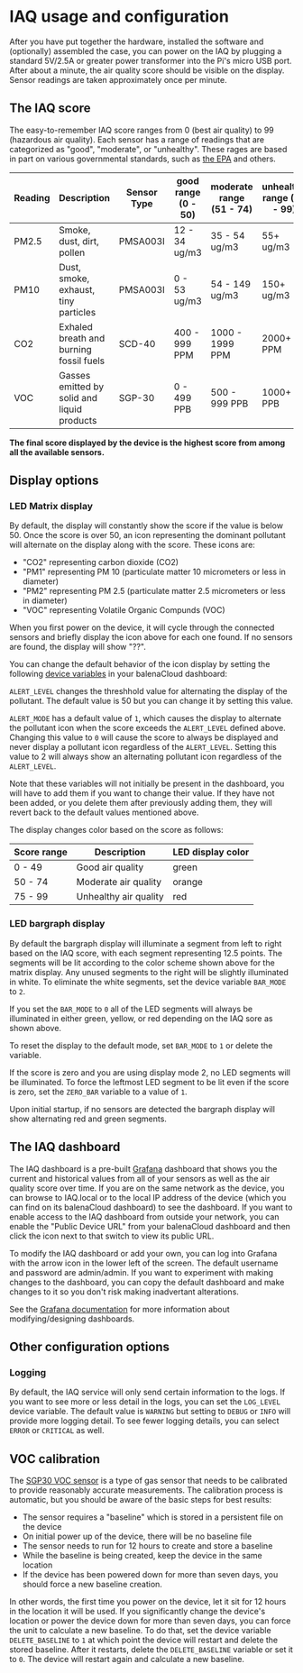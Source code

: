 # IAQ usage and configuration

After you have put together the hardware, installed the software and (optionally) assembled the case, you can power on the IAQ by plugging a standard 5V/2.5A or greater power transformer into the Pi's micro USB port. After about a minute, the air quality score should be visible on the display. Sensor readings are taken approximately once per minute.

## The IAQ score

The easy-to-remember IAQ score ranges from 0 (best air quality) to 99 (hazardous air quality). Each sensor has a range of readings that are categorized as "good", "moderate", or "unhealthy". These rages are based in part on various governmental standards, such as [the EPA](https://www3.epa.gov/region1/airquality/pm-aq-standards.html) and others.

| Reading | Description | Sensor Type | good range (0 - 50) | moderate range (51 - 74) | unhealthy range (75 - 99) |
| ------------ | ----------- | ----------- | ----------- | ----------- | ----------- |
| PM2.5 | Smoke, dust, dirt, pollen | PMSA003I | 12 - 34 ug/m3 | 35 - 54 ug/m3 | 55+ ug/m3 |
| PM10 | Dust, smoke, exhaust, tiny particles | PMSA003I | 0 - 53 ug/m3 | 54 - 149 ug/m3 | 150+ ug/m3 |
| CO2 | Exhaled breath and burning fossil fuels | SCD-40 | 400 - 999 PPM | 1000 - 1999 PPM | 2000+ PPM |
| VOC | Gasses emitted by solid and liquid products  | SGP-30 | 0 - 499 PPB | 500 - 999 PPB | 1000+ PPB |

**The final score displayed by the device is the highest score from among all the available sensors.**

## Display options

### LED Matrix display
By default, the display will constantly show the score if the value is below 50. Once the score is over 50, an icon representing the dominant pollutant will alternate on the display along with the score. These icons are:

- "CO2" representing carbon dioxide (CO2)
- "PM1" representing PM 10 (particulate matter 10 micrometers or less in diameter)
- "PM2" representing PM 2.5 (particulate matter 2.5 micrometers or less in diameter)
- "VOC" representing Volatile Organic Compunds (VOC)

When you first power on the device, it will cycle through the connected sensors and briefly display the icon above for each one found. If no sensors are found, the display will show "??". 

You can change the default behavior of the icon display by setting the following [device variables](https://www.balena.io/docs/learn/manage/variables/#device-variables) in your balenaCloud dashboard:

`ALERT_LEVEL` changes the threshhold value for alternating the display of the pollutant. The default value is 50 but you can change it by setting this value. 

`ALERT_MODE` has a default value of `1`, which causes the display to alternate the pollutant icon when the score exceeds the `ALERT_LEVEL` defined above. Changing this value to `0` will cause the score to always be displayed and never display a pollutant icon regardless of the `ALERT_LEVEL`. Setting this value to 2 will always show an alternating pollutant icon regardless of the `ALERT_LEVEL`.

Note that these variables will not initially be present in the dashboard, you will have to add them if you want to change their value. If they have not been added, or you delete them after previously adding them, they will revert back to the default values mentioned above.

The display changes color based on the score as follows:

| Score range | Description | LED display color | 
| ------------ | ----------- | ----------- |
| 0 - 49 | Good air quality | green |
| 50 - 74 | Moderate air quality | orange |
| 75 - 99 | Unhealthy air quality | red |

### LED bargraph display
By default the bargraph display will illuminate a segment from left to right based on the IAQ score, with each segment representing 12.5 points. The segments will be lit according to the color scheme shown above for the matrix display. Any unused segments to the right will be slightly illuminated in white. To eliminate the white segments, set the device variable `BAR_MODE` to `2`.

If you set the `BAR_MODE` to `0` all of the LED segments will always be illuminated in either green, yellow, or red depending on the IAQ sore as shown above. 

To reset the display to the default mode, set `BAR_MODE` to `1` or delete the variable.

If the score is zero and you are using display mode 2, no LED segments will be illuminated. To force the leftmost LED segment to be lit even if the score is zero, set the `ZERO_BAR` variable to a value of `1`.

Upon initial startup, if no sensors are detected the bargraph display will show alternating red and green segments.

## The IAQ dashboard
The IAQ dashboard is a pre-built [Grafana](https://grafana.com/grafana/) dashboard that shows you the current and historical values from all of your sensors as well as the air quality score over time. If you are on the same network as the device, you can browse to IAQ.local or to the local IP address of the device (which you can find on its balenaCloud dashboard) to see the dashboard. If you want to enable access to the IAQ dashboard from outside your network, you can enable the "Public Device URL" from your balenaCloud dashboard and then click the icon next to that switch to view its public URL.

To modify the IAQ dashboard or add your own, you can log into Grafana with the arrow icon in the lower left of the screen. The default username and password are admin/admin. If you want to experiment with making changes to the dashboard, you can copy the default dashboard and make changes to it so you don't risk making inadvertant alterations.

See the [Grafana documentation](https://grafana.com/docs/grafana/next/panels/working-with-panels/) for more information about modifying/designing dashboards.

## Other configuration options

### Logging
By default, the IAQ service will only send certain information to the logs. If you want to see more or less detail in the logs, you can set the `LOG_LEVEL` device variable. The default value is `WARNING` but setting to `DEBUG` or `INFO` will provide more logging detail. To see fewer logging details, you can select `ERROR` or `CRITICAL` as well.


## VOC calibration
The [SGP30 VOC sensor](https://www.adafruit.com/product/3709) is a type of gas sensor that needs to be calibrated to provide reasonably accurate measurements. The calibration process is automatic, but you should be aware of the basic steps for best results:

- The sensor requires a "baseline" which is stored in a persistent file on the device
- On initial power up of the device, there will be no baseline file
- The sensor needs to run for 12 hours to create and store a baseline
- While the baseline is being created, keep the device in the same location
- If the device has been powered down for more than seven days, you should force a new baseline creation.

In other words, the first time you power on the device, let it sit for 12 hours in the location it will be used. If you significantly change the device's location or power the device down for more than seven days, you can force the unit to calculate a new baseline. To do that, set the device variable `DELETE_BASELINE` to `1` at which point the device will restart and delete the stored baseline. After it restarts, delete the `DELETE_BASELINE` variable or set it to `0`. The device will restart again and calculate a new baseline. 

